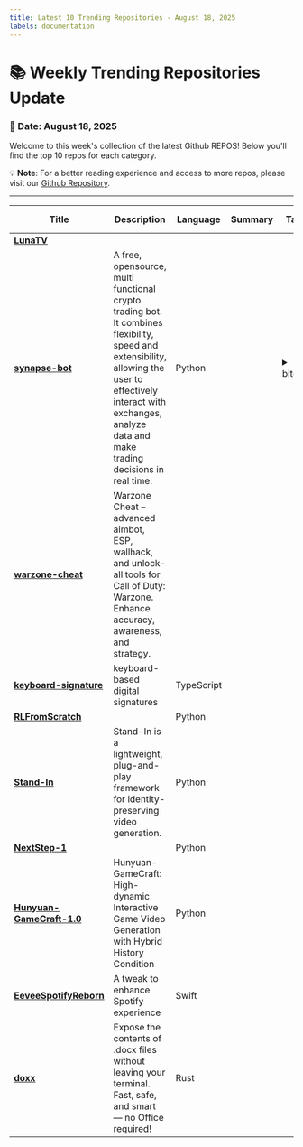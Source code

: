 ```yaml
---
title: Latest 10 Trending Repositories - August 18, 2025
labels: documentation
---
```

# 📚 Weekly Trending Repositories Update

### 📅 Date: August 18, 2025

Welcome to this week's collection of the latest Github REPOS! Below you'll find the top 10 repos for each category.

💡 **Note**: For a better reading experience and access to more repos, please visit our [Github Repository](https://github.com/marc-ko/daily-trending-repo).

---

| **Title** | **Description** | **Language** | **Summary** | **Tags** | **Stars Count** |
| --- | --- | --- | --- | --- | --- |
| **[LunaTV](https://github.com/MoonTechLab/LunaTV)** |  |  |  |  | 2035 |
| **[synapse-bot](https://github.com/anthugeist/synapse-bot)** | A free, opensource, multi functional crypto trading bot. It combines flexibility, speed and extensibility, allowing the user to effectively interact with exchanges, analyze data and make trading decisions in real time. | Python |  | <details><summary>bitco...</summary><p>bitcoin, bitcoin-trading, crypto, cryptocurrency, open-source, trading, trading-bot, trading-strategies, trading-systems, trading-tool</p></details> | 507 |
| **[warzone-cheat](https://github.com/BO6-Warzone-cheat/warzone-cheat)** | Warzone Cheat – advanced aimbot, ESP, wallhack, and unlock-all tools for Call of Duty: Warzone. Enhance accuracy, awareness, and strategy. |  |  |  | 471 |
| **[keyboard-signature](https://github.com/cnrad/keyboard-signature)** | keyboard-based digital signatures | TypeScript |  |  | 426 |
| **[RLFromScratch](https://github.com/mingyin0312/RLFromScratch)** |  | Python |  |  | 387 |
| **[Stand-In](https://github.com/WeChatCV/Stand-In)** | Stand-In is a lightweight, plug-and-play framework for identity-preserving video generation. | Python |  |  | 382 |
| **[NextStep-1](https://github.com/stepfun-ai/NextStep-1)** |  | Python |  |  | 357 |
| **[Hunyuan-GameCraft-1.0](https://github.com/Tencent-Hunyuan/Hunyuan-GameCraft-1.0)** | Hunyuan-GameCraft: High-dynamic Interactive Game Video Generation with Hybrid History Condition | Python |  |  | 356 |
| **[EeveeSpotifyReborn](https://github.com/whoeevee/EeveeSpotifyReborn)** | A tweak to enhance Spotify experience | Swift |  |  | 270 |
| **[doxx](https://github.com/bgreenwell/doxx)** | Expose the contents of .docx files without leaving your terminal. Fast, safe, and smart — no Office required! | Rust |  |  | 243 |

